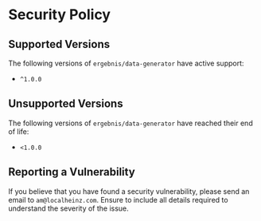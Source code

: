 # Security Policy

## Supported Versions

The following versions of `ergebnis/data-generator` have active support:

- `^1.0.0`

## Unsupported Versions

The following versions of `ergebnis/data-generator` have reached their end of life:

- `<1.0.0`

## Reporting a Vulnerability

If you believe that you have found a security vulnerability, please send an email to `am@localheinz.com`. Ensure to include all details required to understand the severity of the issue.
